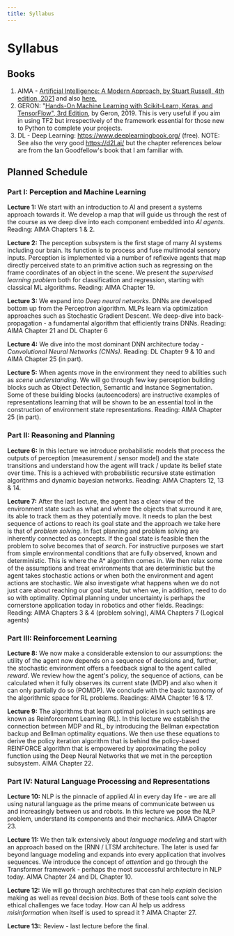 ```yaml
---
title: Syllabus
---
```

# Syllabus

## Books

1. AIMA - [Artificial Intelligence: A Modern Approach, by Stuart Russell, 4th edition, 2021](https://www.amazon.com/Artificial-Intelligence-A-Modern-Approach/dp/0134610997) and also [here.](http://aima.cs.berkeley.edu/)
2. GERON: "[Hands-On Machine Learning with Scikit-Learn, Keras, and TensorFlow", 3rd Edition](https://www.amazon.com/Hands-Machine-Learning-Scikit-Learn-TensorFlow-dp-1492032646/dp/1492032646/ref=dp_ob_title_bk), by Geron, 2019. This is very useful if you aim in using TF2 but irrespectively of the framework essential for those new to Python to complete your projects. 
3. DL - Deep Learning: https://www.deeplearningbook.org/  (free). NOTE: See also the very good https://d2l.ai/ but the chapter references below are from the Ian Goodfellow's book that I am familiar with. 

## Planned Schedule

### Part I:  Perception and Machine Learning

 **Lecture 1:** We start with an introduction to AI and present a systems approach towards it. We develop a map that will guide us through the rest of the course as we deep dive into each component embedded into _AI agents_. Reading: AIMA Chapters 1 & 2.  

 **Lecture 2:**  The perception subsystem is the first stage of many AI systems including our brain. Its function is to process and fuse multimodal sensory inputs. Perception is implemented via a number of reflexive agents that map directly perceived state to an primitive action such as regressing on the frame coordinates of an object in the scene. We present _the supervised learning problem_ both for classification and regression, starting with classical ML algorithms. Reading: AIMA Chapter 19. 

**Lecture 3:**  We expand into _Deep neural networks_. DNNs are developed bottom up from the Perceptron algorithm. MLPs learn via optimization approaches such as Stochastic Gradient Descent.  We deep-dive into back-propagation - a fundamental algorithm that efficiently trains DNNs. Reading: AIMA Chapter 21 and DL Chapter 6

**Lecture 4:** We dive into the most dominant DNN architecture today -  _Convolutional Neural Networks (CNNs)_. Reading: DL Chapter 9 & 10 and AIMA Chapter 25 (in part). 

**Lecture 5:** When agents move in the environment they need to abilities such as _scene understanding_.  We will go through few key perception building blocks such as Object Detection, Semantic and Instance Segmentation. Some of these building blocks (autoencoders) are instructive examples of representations learning that will be shown to be an essential tool in the construction of environment state representations. Reading: AIMA Chapter 25 (in part). 
        
### Part II: Reasoning and Planning

**Lecture 6:**  In this lecture we introduce probabilistic models that process the outputs of perception (measurement / sensor model) and the state transitions and understand how the agent will track / update its belief state over time. This is a achieved with probabilistic recursive state estimation algorithms and dynamic bayesian networks. Reading: AIMA Chapters 12, 13 & 14. 

**Lecture 7:** After the last lecture, the agent has a clear view of the environment state such as what and where the objects that surround it are, its able to track them as they potentially move. It needs to plan the best sequence of actions to reach its goal state and the approach we take here is that of _problem solving_. In fact planning and problem solving are inherently connected as concepts. If the goal state is feasible then the problem to solve  becomes that of  _search_. For instructive purposes we start from simple environmental conditions that are fully observed, known and deterministic. This is where the A* algorithm comes in. We then relax some of the assumptions and treat environments that are deterministic but the agent takes stochastic actions or when both the environment and agent actions are stochastic. We also investigate what happens when we do not just care about reaching our goal state, but when we, in addition, need to do so with optimality. Optimal planning under uncertainty is perhaps the cornerstone application today in robotics and other fields. Readings: Reading: AIMA Chapters 3 & 4 (problem solving), AIMA Chapters 7 (Logical agents) 

### Part III: Reinforcement Learning

**Lecture 8:** We now make a considerable extension to our assumptions: the utility of the agent now depends on a sequence of decisions and, further, the stochastic environment offers a feedback signal to the agent called _reward_. We review how the agent's policy, the sequence of actions, can be calculated when it fully observes its current state (MDP) and also when it can only partially do so (POMDP). We conclude with the basic taxonomy of the algorithmic space for RL problems.   Readings: AIMA Chapter 16 & 17.

**Lecture 9:**  The algorithms that learn optimal policies in such settings are known as Reinforcement Learning (RL). In this lecture we establish the connection between MDP and RL, by introducing the Bellman expectation backup and Bellman optimality equations. We then use these equations to derive the policy iteration algorithm that is behind the policy-based REINFORCE algorithm that is empowered by approximating the policy function using the Deep Neural Networks that we met in the perception subsystem. AIMA Chapter 22.  

### Part IV: Natural Language Processing and Representations

**Lecture 10:**  NLP is the pinnacle of applied AI in every day life - we are all using natural language as the prime means of communicate between us and increasingly between us and robots. In this lecture we pose the NLP problem, understand its components and their mechanics. AIMA Chapter 23.
                
**Lecture 11:**   We then talk extensively about _language modeling_ and start with an approach based on the [RNN / LTSM architecture. The later is used far beyond language modeling and expands into every application that involves sequences. We introduce the concept of _attention_ and go through the Transformer framework - perhaps the most successful architecture in NLP today. AIMA Chapter 24 and DL Chapter 10. 
        
**Lecture 12:**  We will go through architectures that can help _explain_ decision making as well as reveal decision _bias_. Both of these tools cant solve the ethical challenges we face today. How can AI help us address _misinformation_ when itself is used to spread it ? AIMA Chapter 27. 
    
**Lecture 13:**: Review - last lecture before the final. 


